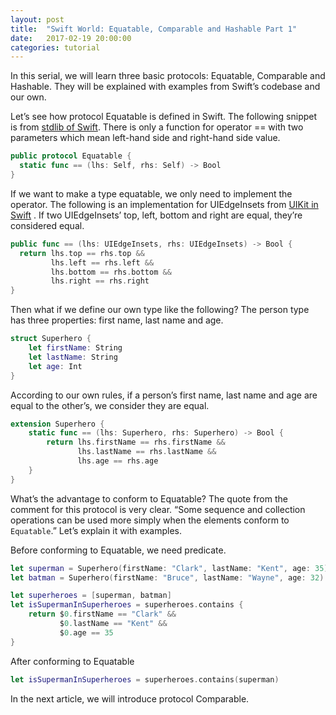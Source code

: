 ```yaml
---
layout: post
title:  "Swift World: Equatable, Comparable and Hashable Part 1"
date:   2017-02-19 20:00:00
categories: tutorial
---
```


In this serial, we will learn three basic protocols: Equatable, Comparable and Hashable. They will be explained with examples from Swift’s codebase and our own.

Let’s see how protocol Equatable is defined in Swift. The following snippet is from [stdlib  of Swift](https://github.com/apple/swift/blob/master/stdlib/public/core/Equatable.swift). There is only a function for operator == with two parameters which mean left-hand side and right-hand side value.

```swift
public protocol Equatable {
  static func == (lhs: Self, rhs: Self) -> Bool
}
```

If we want to make a type equatable, we only need to implement the operator. The following is an implementation for UIEdgeInsets from [UIKit in Swift](https://github.com/apple/swift/blob/master/stdlib/public/SDK/UIKit/UIKit.swift) .  If two UIEdgeInsets’ top, left, bottom and right are equal, they’re considered equal.

```swift
public func == (lhs: UIEdgeInsets, rhs: UIEdgeInsets) -> Bool {
  return lhs.top == rhs.top &&
         lhs.left == rhs.left &&
         lhs.bottom == rhs.bottom &&
         lhs.right == rhs.right
}
```

Then what if we define our own type like the following? The person type has  three properties: first name, last name and age.

```swift
struct Superhero {
    let firstName: String
    let lastName: String
    let age: Int
}
```

According to our own rules, if a person’s first name, last name and age are equal to the other’s, we consider they are equal.

```swift
extension Superhero {
    static func == (lhs: Superhero, rhs: Superhero) -> Bool {
        return lhs.firstName == rhs.firstName &&
               lhs.lastName == rhs.lastName &&
               lhs.age == rhs.age
    }
}
```

What’s the advantage to conform to Equatable?  The quote from the comment for this protocol is very clear. “Some sequence and collection operations can be used more simply when the elements conform to `Equatable`.” Let’s explain it with examples.

Before conforming to Equatable,  we need predicate.

```swift
let superman = Superhero(firstName: "Clark", lastName: "Kent", age: 35)
let batman = Superhero(firstName: "Bruce", lastName: "Wayne", age: 32)

let superheroes = [superman, batman]
let isSupermanInSuperheroes = superheroes.contains {
    return $0.firstName == "Clark" &&
           $0.lastName == "Kent" &&
           $0.age == 35
}
```

After conforming to Equatable

```swift
let isSupermanInSuperheroes = superheroes.contains(superman)
```

In the next article, we will introduce protocol Comparable.
